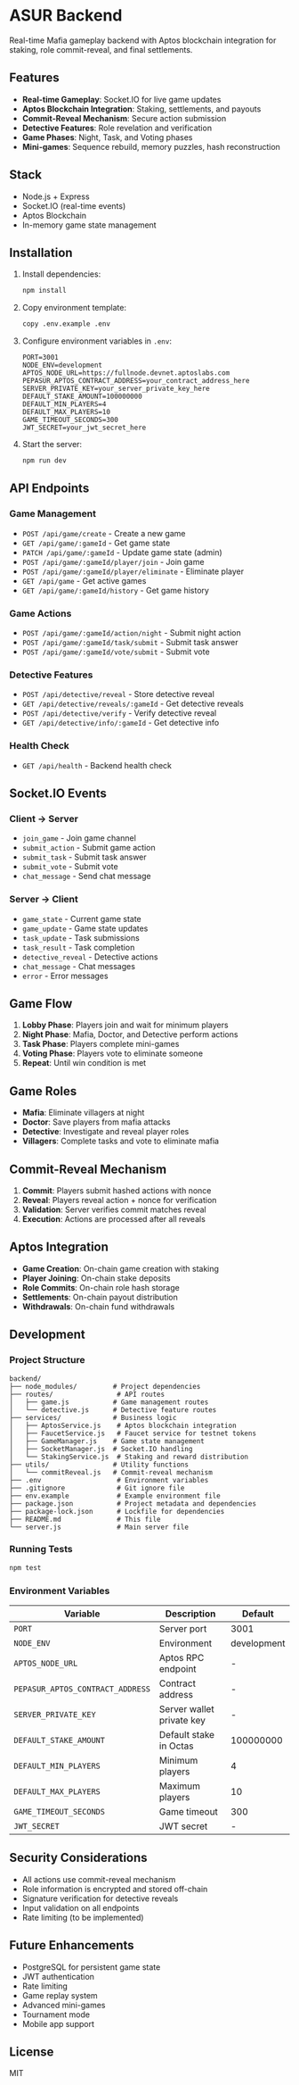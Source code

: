 # ASUR Backend

Real-time Mafia gameplay backend with Aptos blockchain integration for staking, role commit-reveal, and final settlements.

## Features

- **Real-time Gameplay**: Socket.IO for live game updates
- **Aptos Blockchain Integration**: Staking, settlements, and payouts
- **Commit-Reveal Mechanism**: Secure action submission
- **Detective Features**: Role revelation and verification
- **Game Phases**: Night, Task, and Voting phases
- **Mini-games**: Sequence rebuild, memory puzzles, hash reconstruction

## Stack

- Node.js + Express
- Socket.IO (real-time events)
- Aptos Blockchain
- In-memory game state management

## Installation

1. Install dependencies:
   ```bash
   npm install
   ```

2. Copy environment template:
   ```bash
   copy .env.example .env
   ```

3. Configure environment variables in `.env`:
   ```env
   PORT=3001
   NODE_ENV=development
   APTOS_NODE_URL=https://fullnode.devnet.aptoslabs.com
   PEPASUR_APTOS_CONTRACT_ADDRESS=your_contract_address_here
   SERVER_PRIVATE_KEY=your_server_private_key_here
   DEFAULT_STAKE_AMOUNT=100000000
   DEFAULT_MIN_PLAYERS=4
   DEFAULT_MAX_PLAYERS=10
   GAME_TIMEOUT_SECONDS=300
   JWT_SECRET=your_jwt_secret_here
   ```

4. Start the server:
   ```bash
   npm run dev
   ```

## API Endpoints

### Game Management

- `POST /api/game/create` - Create a new game
- `GET /api/game/:gameId` - Get game state
- `PATCH /api/game/:gameId` - Update game state (admin)
- `POST /api/game/:gameId/player/join` - Join game
- `POST /api/game/:gameId/player/eliminate` - Eliminate player
- `GET /api/game` - Get active games
- `GET /api/game/:gameId/history` - Get game history

### Game Actions

- `POST /api/game/:gameId/action/night` - Submit night action
- `POST /api/game/:gameId/task/submit` - Submit task answer
- `POST /api/game/:gameId/vote/submit` - Submit vote

### Detective Features

- `POST /api/detective/reveal` - Store detective reveal
- `GET /api/detective/reveals/:gameId` - Get detective reveals
- `POST /api/detective/verify` - Verify detective reveal
- `GET /api/detective/info/:gameId` - Get detective info

### Health Check

- `GET /api/health` - Backend health check

## Socket.IO Events

### Client → Server

- `join_game` - Join game channel
- `submit_action` - Submit game action
- `submit_task` - Submit task answer
- `submit_vote` - Submit vote
- `chat_message` - Send chat message

### Server → Client

- `game_state` - Current game state
- `game_update` - Game state updates
- `task_update` - Task submissions
- `task_result` - Task completion
- `detective_reveal` - Detective actions
- `chat_message` - Chat messages
- `error` - Error messages

## Game Flow

1. **Lobby Phase**: Players join and wait for minimum players
2. **Night Phase**: Mafia, Doctor, and Detective perform actions
3. **Task Phase**: Players complete mini-games
4. **Voting Phase**: Players vote to eliminate someone
5. **Repeat**: Until win condition is met

## Game Roles

- **Mafia**: Eliminate villagers at night
- **Doctor**: Save players from mafia attacks
- **Detective**: Investigate and reveal player roles
- **Villagers**: Complete tasks and vote to eliminate mafia

## Commit-Reveal Mechanism

1. **Commit**: Players submit hashed actions with nonce
2. **Reveal**: Players reveal action + nonce for verification
3. **Validation**: Server verifies commit matches reveal
4. **Execution**: Actions are processed after all reveals

## Aptos Integration

- **Game Creation**: On-chain game creation with staking
- **Player Joining**: On-chain stake deposits
- **Role Commits**: On-chain role hash storage
- **Settlements**: On-chain payout distribution
- **Withdrawals**: On-chain fund withdrawals

## Development

### Project Structure

```
backend/
├── node_modules/         # Project dependencies
├── routes/                # API routes
│   ├── game.js           # Game management routes
│   └── detective.js      # Detective feature routes
├── services/             # Business logic
│   ├── AptosService.js    # Aptos blockchain integration
│   ├── FaucetService.js   # Faucet service for testnet tokens
│   ├── GameManager.js    # Game state management
│   ├── SocketManager.js  # Socket.IO handling
│   └── StakingService.js  # Staking and reward distribution
├── utils/                # Utility functions
│   └── commitReveal.js   # Commit-reveal mechanism
├── .env                   # Environment variables
├── .gitignore             # Git ignore file
├── env.example            # Example environment file
├── package.json           # Project metadata and dependencies
├── package-lock.json      # Lockfile for dependencies
├── README.md              # This file
└── server.js              # Main server file
```

### Running Tests

```bash
npm test
```

### Environment Variables

| Variable | Description | Default |
|----------|-------------|---------|
| `PORT` | Server port | 3001 |
| `NODE_ENV` | Environment | development |
| `APTOS_NODE_URL` | Aptos RPC endpoint | - |
| `PEPASUR_APTOS_CONTRACT_ADDRESS` | Contract address | - |
| `SERVER_PRIVATE_KEY` | Server wallet private key | - |
| `DEFAULT_STAKE_AMOUNT` | Default stake in Octas | 100000000 |
| `DEFAULT_MIN_PLAYERS` | Minimum players | 4 |
| `DEFAULT_MAX_PLAYERS` | Maximum players | 10 |
| `GAME_TIMEOUT_SECONDS` | Game timeout | 300 |
| `JWT_SECRET` | JWT secret | - |

## Security Considerations

- All actions use commit-reveal mechanism
- Role information is encrypted and stored off-chain
- Signature verification for detective reveals
- Input validation on all endpoints
- Rate limiting (to be implemented)

## Future Enhancements

- PostgreSQL for persistent game state
- JWT authentication
- Rate limiting
- Game replay system
- Advanced mini-games
- Tournament mode
- Mobile app support

## License

MIT
